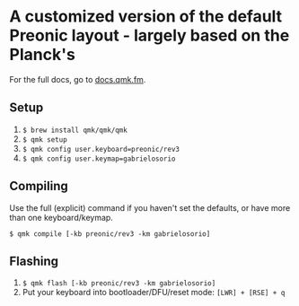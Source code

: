 # A customized version of the default Preonic layout - largely based on the Planck's

For the full docs, go to [docs.qmk.fm](https://docs.qmk.fm/).

## Setup
1. `$ brew install qmk/qmk/qmk`
1. `$ qmk setup`
1. `$ qmk config user.keyboard=preonic/rev3`
1. `$ qmk config user.keymap=gabrielosorio`

## Compiling

Use the full (explicit) command if you haven't set the defaults, or have more than one keyboard/keymap.

```
$ qmk compile [-kb preonic/rev3 -km gabrielosorio]
```

## Flashing

1. `$ qmk flash [-kb preonic/rev3 -km gabrielosorio]`
1. Put your keyboard into bootloader/DFU/reset mode: `[LWR] + [RSE] + q`
